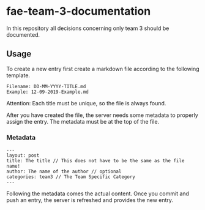 # fae-team-3-documentation

In this repository all decisions concerning only team 3 should be documented.

## Usage
To create a new entry first create a markdown file according to the following template.

```
Filename: DD-MM-YYYY-TITLE.md
Example: 12-09-2019-Example.md
```

Attention: Each title must be unique, so the file is always found.

After you have created the file, the server needs some metadata to properly assign the entry. The metadata must be at the top of the file.

### Metadata
```
---
layout: post
title: The title // This does not have to be the same as the file name!
author: The name of the author // optional
categories: team3 // The Team Specific Category
---
```

Following the metadata comes the actual content. Once you commit and push an entry, the server is refreshed and provides the new entry.
